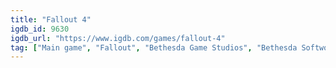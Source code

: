 ```yaml
---
title: "Fallout 4"
igdb_id: 9630
igdb_url: "https://www.igdb.com/games/fallout-4"
tag: ["Main game", "Fallout", "Bethesda Game Studios", "Bethesda Softworks", "Shooter", "Role-playing (RPG)", "Single player", "First person", "Third person", "Action", "Science fiction", "Survival", "Sandbox", "Open world"]
---
```

